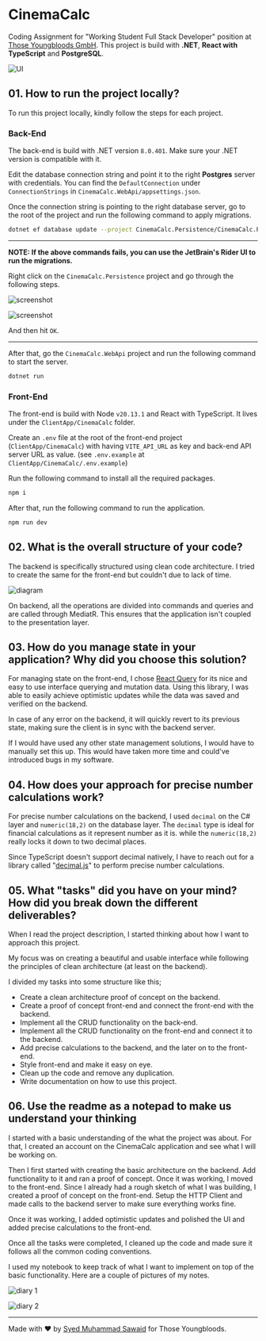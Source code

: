 # CinemaCalc

Coding Assignment for "Working Student Full Stack Developer" position at [Those Youngbloods GmbH](https://thoseyoungbloods.com). This project is build with **.NET**, **React with TypeScript** and **PostgreSQL**.

![UI](/docs/ui.png)

## 01. How to run the project locally?

To run this project locally, kindly follow the steps for each project.

### Back-End

The back-end is build with .NET version `8.0.401`. Make sure your .NET version is compatible with it.

Edit the database connection string and point it to the right **Postgres** server with credentials. You can find the `DefaultConnection` under `ConnectionStrings` in `CinemaCalc.WebApi/appsettings.json`.

Once the connection string is pointing to the right database server, go to the root of the project and run the following command to apply migrations.

```bash
dotnet ef database update --project CinemaCalc.Persistence/CinemaCalc.Persistence.csproj --startup-project CinemaCalc.WebApi/CinemaCalc.WebApi.csproj --context CinemaCalc.Persistence.Data.ApplicationDbContext --configuration Debug 20240928031710_AddedPrecision
```

---
**NOTE: If the above commands fails, you can use the JetBrain's Rider UI to run the migrations.**

Right click on the `CinemaCalc.Persistence` project and go through the following steps.

![screenshot](docs/context-menu.png)

![screenshot](docs/configuration.png)

And then hit `OK`.

---

After that, go the `CinemaCalc.WebApi` project and run the following command to start the server.

```bash
dotnet run
```

### Front-End

The front-end is build with Node `v20.13.1` and React with TypeScript. It lives under the `ClientApp/CinemaCalc` folder.

Create an `.env` file at the root of the front-end project (`ClientApp/CinemaCalc`) with having `VITE_API_URL` as key and back-end API server URL as value. (see `.env.example` at `ClientApp/CinemaCalc/.env.example`)

Run the following command to install all the required packages.

```bash
npm i
```

After that, run the following command to run the application.

```bash
npm run dev
```

## 02. What is the overall structure of your code?

The backend is specifically structured using clean code architecture. I tried to create the same for the front-end but couldn't due to lack of time.

![diagram](docs/clean-architecture.png)

On backend, all the operations are divided into commands and queries and are called through MediatR. This ensures that the application isn't coupled to the presentation layer.

## 03. How do you manage state in your application? Why did you choose this solution?

For managing state on the front-end, I chose [React Query](https://tanstack.com/query/latest/docs/framework/react/overview) for its nice and easy to use interface querying and mutation data. Using this library, I was able to easily achieve optimistic updates while the data was saved and verified on the backend.

In case of any error on the backend, it will quickly revert to its previous state, making sure the client is in sync with the backend server.

If I would have used any other state management solutions, I would have to manually set this up. This would have taken more time and could've introduced bugs in my software.

## 04. How does your approach for precise number calculations work?

For precise number calculations on the backend, I used `decimal` on the C# layer and `numeric(18,2)` on the database layer. The `decimal` type is ideal for financial calculations as it represent number as it is. while the `numeric(18,2)` really locks it down to two decimal places.

Since TypeScript doesn't support decimal natively, I have to reach out for a library called "[decimal.js](https://github.com/MikeMcl/decimal.js)" to perform precise number calculations.

## 05. What "tasks" did you have on your mind? How did you break down the different deliverables?

When I read the project description, I started thinking about how I want to approach this project.

My focus was on creating a beautiful and usable interface while following the principles of clean architecture (at least on the backend).

I divided my tasks into some structure like this;

- Create a clean architecture proof of concept on the backend.
- Create a proof of concept front-end and connect the front-end with the backend.
- Implement all the CRUD functionality on the back-end.
- Implement all the CRUD functionality on the front-end and connect it to the backend.
- Add precise calculations to the backend, and the later on to the front-end.
- Style front-end and make it easy on eye.
- Clean up the code and remove any duplication.
- Write documentation on how to use this project.

## 06. Use the readme as a notepad to make us understand your thinking

I started with a basic understanding of the what the project was about. For that, I created an account on the CinemaCalc application and see what I will be working on.

Then I first started with creating the basic architecture on the backend. Add functionality to it and ran a proof of concept. Once it was working, I moved to the front-end. Since I already had a rough sketch of what I was building, I created a proof of concept on the front-end. Setup the HTTP Client and made calls to the backend server to make sure everything works fine.

Once it was working, I added optimistic updates and polished the UI and added precise calculations to the front-end.

Once all the tasks were completed, I cleaned up the code and made sure it follows all the common coding conventions.

I used my notebook to keep track of what I want to implement on top of the basic functionality. Here are a couple of pictures of my notes.

![diary 1](/docs/first.png)

![diary 2](/docs/second.png)

---

Made with ❤️ by [Syed Muhammad Sawaid](https://syedmsawaid.com) for Those Youngbloods.
